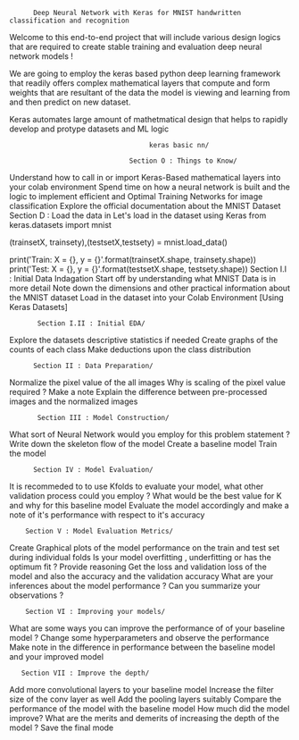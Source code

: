           Deep Neural Network with Keras for MNIST handwritten classification and recognition
Welcome to this end-to-end project that will include various design logics that are required to create stable training and evaluation deep neural network models !

We are going to employ the keras based python deep learning framework that readily offers complex mathematical layers that compute and form weights that are resultant of the data the model is viewing and learning from and then predict on new dataset.

Keras automates large amount of mathetmatical design that helps to rapidly develop and protype datasets and ML logic

                                       keras basic nn/

                                  Section O : Things to Know/
Understand how to call in or import Keras-Based mathematical layers into your colab environment
Spend time on how a neural network is built and the logic to implement efficient and Optimal Training Networks for image classification
Explore the official documentation about the MNIST Dataset
Section D : Load the data in
Let's load in the dataset using Keras
from keras.datasets import mnist 

(trainsetX, trainsety),(testsetX,testsety) = mnist.load_data()

print('Train: X = {}, y = {}'.format(trainsetX.shape, trainsety.shape)) 
print('Test: X = {}, y = {}'.format(testsetX.shape, testsety.shape))
Section I.I : Initial Data Indagation
Start off by understanding what MNIST Data is in more detail
Note down the dimensions and other practical information about the MNIST dataset
Load in the dataset into your Colab Environment [Using Keras Datasets]
           
           Section I.II : Initial EDA/
            
Explore the datasets descriptive statistics if needed
Create graphs of the counts of each class
Make deductions upon the class distribution
          
          Section II : Data Preparation/
           
Normalize the pixel value of the all images
Why is scaling of the pixel value required ? Make a note
Explain the difference between pre-processed images and the normalized images
           
           Section III : Model Construction/
           
What sort of Neural Network would you employ for this problem statement ?
Write down the skeleton flow of the model
Create a baseline model
Train the model
          
          Section IV : Model Evaluation/
          
It is recommeded to to use Kfolds to evaluate your model, what other validation process could you employ ?
What would be the best value for K and why for this baseline model
Evaluate the model accordingly and make a note of it's performance with respect to it's accuracy
        
        Section V : Model Evaluation Metrics/
         
Create Graphical plots of the model performance on the train and test set during individual folds
Is your model overfitting , underfitting or has the optimum fit ? Provide reasoning
Get the loss and validation loss of the model and also the accuracy and the validation accuracy
What are your inferences about the model performance ? Can you summarize your observations ?
        
        Section VI : Improving your models/
        
What are some ways you can improve the performance of of your baseline model ?
Change some hyperparameters and observe the performance
Make note in the difference in performance between the baseline model and your improved model
       
       Section VII : Improve the depth/
        
Add more convolutional layers to your baseline model
Increase the filter size of the conv layer as well
Add the pooling layers suitably
Compare the performance of the model with the baseline model
How much did the model improve?
What are the merits and demerits of increasing the depth of the model ?
Save the final mode
